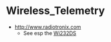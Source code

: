 # Wireless_Telemetry

 * http://www.radiotronix.com
   * See esp the [Wi232DS](http://www.radiotronix.com/products/proddb.asp?ProdID=1)


